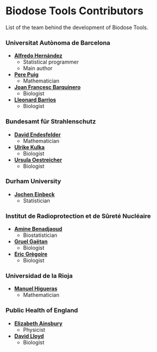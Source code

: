 # Biodose Tools Contributors
List of the team behind the development of Biodose Tools.

### Universitat Autònoma de Barcelona
* **[Alfredo Hernández](http://aldomann.com)**
  * Statistical programmer
  * Main author
* **[Pere Puig](http://grupsderecerca.uab.cat/advancedstochasticmodelling/content/pere-puig)**
  * Mathematician
* **[Joan Francesc Barquinero](https://scholar.google.com/citations?user=jMLzrEQAAAAJ)**
  * Biologist
* **[Lleonard Barrios](https://www.researchgate.net/scientific-contributions/2058388356_Lleonard_Barrios)**
  * Biologist

### Bundesamt für Strahlenschutz

* **[David Endesfelder](https://www.researchgate.net/profile/David_Endesfelder2)**
  * Mathematician
* **[Ulrike Kulka](https://www.researchgate.net/profile/Ulrike_Kulka)**
  * Biologist
* **[Ursula Oestreicher](https://www.researchgate.net/scientific-contributions/2121336457_Ursula_Oestreicher)**
  * Biologist

### Durham University

* **[Jochen Einbeck](https://www.dur.ac.uk/research/directory/staff/?id=4542)**
  * Statistician

### Institut de Radioprotection et de Sûreté Nucléaire

* **[Amine Benadjaoud](https://www.researchgate.net/profile/Mohamed_Benadjaoud)**
  * Biostatistician
* **[Gruel Gaëtan](https://www.researchgate.net/profile/Gruel_Gaetan)**
  * Biologist
* **[Eric Grègoire](https://www.researchgate.net/profile/Eric_Gregoire2)**
  * Biologist

### Universidad de la Rioja

* **[Manuel Higueras](https://investigacion.unirioja.es/investigadores/1322/detalle)**
  * Mathematician

### Public Health of England

* **[Elizabeth Ainsbury](https://www.phe-protectionservices.org.uk/cds/team/liz_ainsbury)**
  * Physicist
* **[David Lloyd](https://www.phe-protectionservices.org.uk/cds/team/david_lloyd)**
  * Biologist

